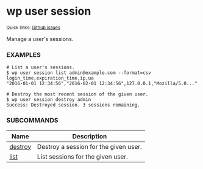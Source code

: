 # wp user session

<small>Quick links: <a href="https://github.com/wp-cli/wp-cli/issues?q=is%3Aopen+label%3Acommand%3Auser-session+sort%3Aupdated-desc">Github issues</a></small>

Manage a user's sessions.

### EXAMPLES

    # List a user's sessions.
    $ wp user session list admin@example.com --format=csv
    login_time,expiration_time,ip,ua
    "2016-01-01 12:34:56","2016-02-01 12:34:56",127.0.0.1,"Mozilla/5.0..."

    # Destroy the most recent session of the given user.
    $ wp user session destroy admin
    Success: Destroyed session. 3 sessions remaining.





### SUBCOMMANDS

<table>
	<thead>
	<tr>
		<th>Name</th>
		<th>Description</th>
	</tr>
	</thead>
	<tbody>
		<tr>
			<td><a href="/commands/user/session/destroy/">destroy</a></td>
			<td>Destroy a session for the given user.</td>
		</tr>
		<tr>
			<td><a href="/commands/user/session/list/">list</a></td>
			<td>List sessions for the given user.</td>
		</tr>
	</tbody>
</table>
